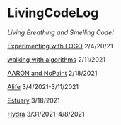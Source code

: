 # LivingCodeLog
_Living Breathing and Smelling Code!_

[Experimenting with LOGO](2021-02-16-LOGO-Log.md)
2/4/20/21

[walking with algorithms](2021-02-11-walking-with-algorithms.md)
2/11/2021

[AARON and NoPaint](2021-02-16-AARON-LOG.md)
2/18/2021

[Alife](2021-03-08-ALife.md)
3/4/2021-3/11/2021

[Estuary](hearingLiveCode.md)
3/18/2021

[Hydra](hydra.md)
3/31/2021-4/8/2021
